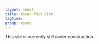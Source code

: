 ```yaml
---
layout: about
title: About This Site
tagline:
group: about
---
```


This site is currently still under construction.
